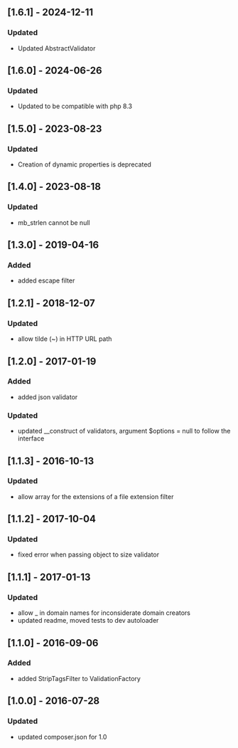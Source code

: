 ## [1.6.1] - 2024-12-11
### Updated
- Updated AbstractValidator 
## [1.6.0] - 2024-06-26
### Updated
- Updated to be compatible with php 8.3
## [1.5.0] - 2023-08-23
### Updated
- Creation of dynamic properties is deprecated
## [1.4.0] - 2023-08-18
### Updated
- mb_strlen cannot be null
## [1.3.0] - 2019-04-16
### Added
- added escape filter

## [1.2.1] - 2018-12-07
### Updated
- allow tilde (~) in HTTP URL path

## [1.2.0] - 2017-01-19
### Added
- added json validator
### Updated
- updated __construct of validators, argument $options = null to follow the interface

## [1.1.3] - 2016-10-13
### Updated
- allow array for the extensions of a file extension filter

## [1.1.2] - 2017-10-04
### Updated
- fixed error when passing object to size validator

## [1.1.1] - 2017-01-13
### Updated
- allow _ in domain names for inconsiderate domain creators
- updated readme, moved tests to dev autoloader

## [1.1.0] - 2016-09-06
### Added
- added StripTagsFilter to ValidationFactory

## [1.0.0] - 2016-07-28
### Updated
- updated composer.json for 1.0
